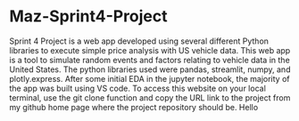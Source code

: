 # Maz-Sprint4-Project

Sprint 4 Project is a web app developed using several different Python libraries to execute simple price analysis with US vehicle data. This web app is a tool to simulate random events and factors relating to vehicle data in the United States. The python libraries used were pandas, streamlit, numpy, and plotly.express. After some initial EDA in the jupyter notebook, the majority of the app was built using VS code. To access this website on your local terminal, use the git clone function and copy the URL link to the project from my github home page where the project repository should be. Hello 
